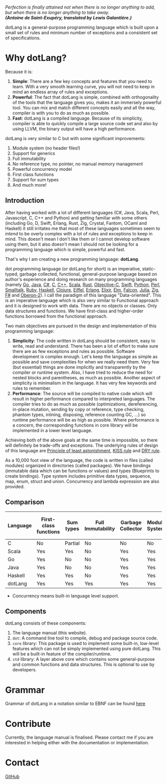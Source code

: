 _Perfection is finally attained not when there is no longer anything to add, but when there is no longer anything to take away.   
**(Antoine de Saint-Exupéry, translated by Lewis Galantière.)**_

dotLang is a general-purpose programming language which is built upon a small set of rules and minimum number of exceptions and a consistent set of specifications.

# Why dotLang?

Because it is:

1. **Simple**: There are a few key concepts and features that you need to learn. With a very smooth learning curve, you will not need to keep in mind an endless array of rules and exceptions.
2. **Powerful**: The fact that dotLang is simple, combined with orthogonality of the tools that the language gives you, makes it an immersely powerful tool. You can mix and match different concepts easily and all the way, compiler is with you to do as much as possible.
3. **Fast**: dotLang is a compiled language. Because of its simplicity, compiler is able to quickly compile a large source code set and also by using LLVM, the binary output will have a high performance.

dotLang is very similar to C but with some significant improvements:

1. Module system (no header files!)
2. Support for generics
3. Full immutability
4. No reference type, no pointer, no manual memory management
5. Powerful concurrency model
6. First class functions
7. Support for sum types
8. And much more!


## Introduction

After having worked with a lot of different languages (C\#, Java, Scala, Perl, Javascript, C, C++ and Python) and getting familiar with some others (including Go, D, Swift, Erlang, Rust, Zig, Crystal, Fantom, OCaml and Haskell) it still irritates me that most of these languages sometimes seem to _intend_ to be overly complex with a lot of rules and exceptions to keep in mind. This doesn't mean I don't like them or I cannot develop software using them, but it also doesn't mean I should not be looking for a programming language which is simple, powerful and fast.

That's why I am creating a new programming language: **dotLang**.

dot programming language (or dotLang for short) is an imperative, static-typed, garbage collected, functional, general-purpose language based on author's experience and doing research on many programming languages (namely 
[Go](https://golang.org/), 
[Java](https://docs.oracle.com/javase/tutorial/), 
[C\#](https://docs.microsoft.com/en-us/dotnet/csharp/programming-guide/), 
[C](https://en.cppreference.com/w/c), 
[C++](https://en.cppreference.com/w/), 
[Scala](https://www.scala-lang.org/), 
[Rust](https://www.rust-lang.org/), 
[Objective-C](https://developer.apple.com/library/archive/documentation/Cocoa/Conceptual/ProgrammingWithObjectiveC/Introduction/Introduction.html), 
[Swift](https://swift.org/),
[Python](https://python.org/), 
[Perl](https://www.perl.org/), 
[Smalltalk](https://en.wikipedia.org/wiki/Smalltalk), 
[Ruby](https://www.ruby-lang.org/en/),
[Haskell](https://www.haskell.org/),
[Clojure](https://clojure.org/),
[Eiffel](https://www.eiffel.org/),
[Erlang](https://www.erlang.org/),
[Elixir](https://elixir-lang.org/),
[Elm](https://elm-lang.org/),
[Falcon](http://www.falconpl.org/),
[Julia](https://julialang.org/),
[Zig](https://ziglang.org/),
[F\#](https://fsharp.org/) and
[Oberon-2](https://cseweb.ucsd.edu/~wgg/CSE131B/oberon2.htm)). 
I call the paradigm of this language "Data-oriented". This is an imperative language which is also very similar to Functional approach and it is designed to work with data. There are no objects or classes. Only data structures and functions. We have first-class and higher-order functions borrowed from the functional approach.

Two main objectives are pursued in the design and implementation of this programming language:

1. **Simplicity**: The code written in dotLang should be consistent, easy to write, read and understand. There has been a lot of effort to make sure there are as few exceptions and rules as possible. Software development is complex enough. Let's keep the language as simple as possible and save complexities for when we really need them. Very few (but essential) things are done implicitly and transparently by the compiler or runtime system. Also, I have tried to reduce the need for nested blocks and parentheses, as much as possible. Another aspect of simplicity is minimalism in the language. It has very few keywords and rules to remember.
2. **Performance**: The source will be compiled to native code which will result in higher performance compared to interpreted languages. The compiler tries to do as much as possible (optimizations, dereferencing, in-place mutation, sending by copy or reference, type checking, phantom types, inlining, disposing, reference counting GC, ...) so runtime performance will be as high as possible. Where performance is a concern, the corresponding functions in core library will be implemented in a lower level language.

Achieving both of the above goals at the same time is impossible, so there will definitely be trade-offs and exceptions.
The underlying rules of design of this language are 
[Principle of least astonishment](https://en.wikipedia.org/wiki/Principle_of_least_astonishment), 
[KISS rule](https://en.wikipedia.org/wiki/KISS_principle) and
[DRY rule](https://en.wikipedia.org/wiki/Don%27t_repeat_yourself).

As a 10,000 foot view of the language, the code is written in files (called modules) organized in directories (called packages). We have bindings (immutable data which can be functions or values) and types (Blueprints to create bindings). Type system includes primitive data types, sequence, map, enum, struct and union. Concurrency and lambda expression are also provided.

## Comparison

Language | First-class functions | Sum types | Full Immutability| Garbage Collector | Module System | Concurrency* | Generics | built-in data types | Number of keywords
--- | --- | --- | --- | --- | --- | --- | --- | --- | --- 
C  |  No | Partial  | No  | No |  No | No | No | 14 | 32
Scala | Yes | Yes | No | Yes | Yes | Yes | Yes | 9 | ~27
Go | Yes | No | No | Yes | Yes | Yes | No | 19 | 25
Java | Yes | No | No | Yes | Yes | No | Yes | 8 | 50
Haskell | Yes | Yes | No | Yes | Yes | No | Yes | 63 | 28
dotLang | Yes | Yes | Yes | Yes | Yes | Yes | Yes | 8 | 9

* Concurrency means built-in language level support.

## Components

dotLang consists of these components:

1. The language manual (this website).
2. `dot`: A command line tool to compile, debug and package source code.
3. `core` library: This package is used to implement some built-in, low-level features which can not be simply implemented using pure dotLang. This will be a built-in feature of the compiler/runtime.
4. `std` library: A layer above core which contains some general-purpose and common functions and data structures. This is optional to use by developers.

# Grammar

Grammar of dotLang in a notation similar to EBNF can be found [here](./grammar.md)

# Contribute

Currently, the language manual is finalised. Please contact me if you are interested in helping either with the documentation or implementation.

# Contact

[GitHub](https://github.com/mahdix)

